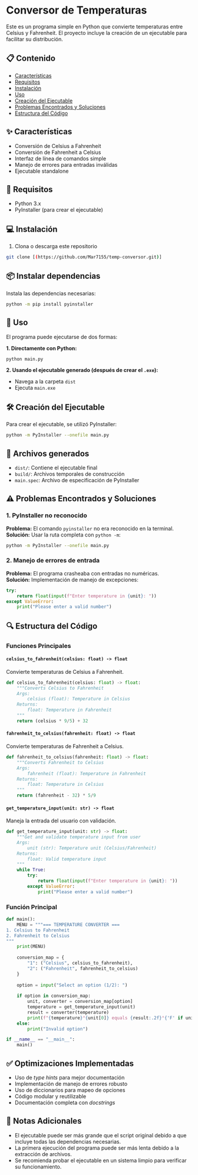 # Conversor de Temperaturas

Este es un programa simple en Python que convierte temperaturas entre Celsius y Fahrenheit. El proyecto incluye la creación de un ejecutable para facilitar su distribución.

## 📋 Contenido
- [Características](#características)
- [Requisitos](#requisitos)
- [Instalación](#instalación)
- [Uso](#uso)
- [Creación del Ejecutable](#creación-del-ejecutable)
- [Problemas Encontrados y Soluciones](#problemas-encontrados-y-soluciones)
- [Estructura del Código](#estructura-del-código)

## ✨ Características
- Conversión de Celsius a Fahrenheit
- Conversión de Fahrenheit a Celsius
- Interfaz de línea de comandos simple
- Manejo de errores para entradas inválidas
- Ejecutable standalone

## 🔧 Requisitos
- Python 3.x
- PyInstaller (para crear el ejecutable)

## 💻 Instalación

1. Clona o descarga este repositorio
```bash
git clone [(https://github.com/Mar7155/temp-conversor.git)]
```

## 📦 Instalar dependencias

Instala las dependencias necesarias:

```bash
python -m pip install pyinstaller
```

## 🚀 Uso

El programa puede ejecutarse de dos formas:

**1. Directamente con Python:**

```bash
python main.py
```

**2. Usando el ejecutable generado (después de crear el `.exe`):**

- Navega a la carpeta `dist`
- Ejecuta `main.exe`

## 🛠️ Creación del Ejecutable

Para crear el ejecutable, se utilizó PyInstaller:

```bash
python -m PyInstaller --onefile main.py
```

## 📁 Archivos generados

- `dist/`: Contiene el ejecutable final  
- `build/`: Archivos temporales de construcción  
- `main.spec`: Archivo de especificación de PyInstaller

## ⚠️ Problemas Encontrados y Soluciones

### 1. PyInstaller no reconocido

**Problema:** El comando `pyinstaller` no era reconocido en la terminal.  
**Solución:** Usar la ruta completa con `python -m`:

```bash
python -m PyInstaller --onefile main.py
```

### 2. Manejo de errores de entrada

**Problema:** El programa crasheaba con entradas no numéricas.  
**Solución:** Implementación de manejo de excepciones:

```python
try:
    return float(input(f"Enter temperature in {unit}: "))
except ValueError:
    print("Please enter a valid number")
```

## 🔍 Estructura del Código

### Funciones Principales

#### `celsius_to_fahrenheit(celsius: float) -> float`

Convierte temperaturas de Celsius a Fahrenheit.

```python
def celsius_to_fahrenheit(celsius: float) -> float:
    """Converts Celsius to Fahrenheit
    Args:
        celsius (float): Temperature in Celsius
    Returns:
        float: Temperature in Fahrenheit
    """
    return (celsius * 9/5) + 32
```

#### `fahrenheit_to_celsius(fahrenheit: float) -> float`

Convierte temperaturas de Fahrenheit a Celsius.

```python
def fahrenheit_to_celsius(fahrenheit: float) -> float:
    """Converts Fahrenheit to Celsius
    Args:
        fahrenheit (float): Temperature in Fahrenheit
    Returns:
        float: Temperature in Celsius
    """
    return (fahrenheit - 32) * 5/9
```

#### `get_temperature_input(unit: str) -> float`

Maneja la entrada del usuario con validación.

```python
def get_temperature_input(unit: str) -> float:
    """Get and validate temperature input from user
    Args:
        unit (str): Temperature unit (Celsius/Fahrenheit)
    Returns:
        float: Valid temperature input
    """
    while True:
        try:
            return float(input(f"Enter temperature in {unit}: "))
        except ValueError:
            print("Please enter a valid number")
```

### Función Principal

```python
def main():
    MENU = """=== TEMPERATURE CONVERTER ===
1. Celsius to Fahrenheit
2. Fahrenheit to Celsius
"""
    print(MENU)
    
    conversion_map = {
        "1": ("Celsius", celsius_to_fahrenheit),
        "2": ("Fahrenheit", fahrenheit_to_celsius)
    }
    
    option = input("Select an option (1/2): ")
    
    if option in conversion_map:
        unit, converter = conversion_map[option]
        temperature = get_temperature_input(unit)
        result = converter(temperature)
        print(f"{temperature}°{unit[0]} equals {result:.2f}°{'F' if unit == 'Celsius' else 'C'}")
    else:
        print("Invalid option")

if __name__ == "__main__":
    main()
```

## ✅ Optimizaciones Implementadas

- Uso de *type hints* para mejor documentación
- Implementación de manejo de errores robusto
- Uso de diccionarios para mapeo de opciones
- Código modular y reutilizable
- Documentación completa con *docstrings*

## 📝 Notas Adicionales

- El ejecutable puede ser más grande que el script original debido a que incluye todas las dependencias necesarias.
- La primera ejecución del programa puede ser más lenta debido a la extracción de archivos.
- Se recomienda probar el ejecutable en un sistema limpio para verificar su funcionamiento.
